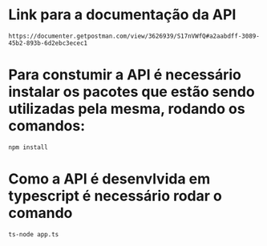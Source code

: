 # Link para a documentação da API

```url
https://documenter.getpostman.com/view/3626939/S17nVWfQ#a2aabdff-3089-45b2-893b-6d2ebc3ecec1
```

# Para constumir a API é necessário instalar os pacotes que estão sendo utilizadas pela mesma, rodando os comandos:

```
npm install
```

# Como a API é desenvlvida em typescript é necessário rodar o comando

```
ts-node app.ts
```
